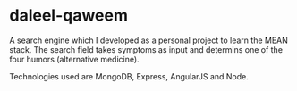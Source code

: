 # daleel-qaweem

A search engine which I developed as a personal project to learn the MEAN stack. The search field takes symptoms as input and determins one of the four humors (alternative medicine).

Technologies used are MongoDB, Express, AngularJS and Node.
